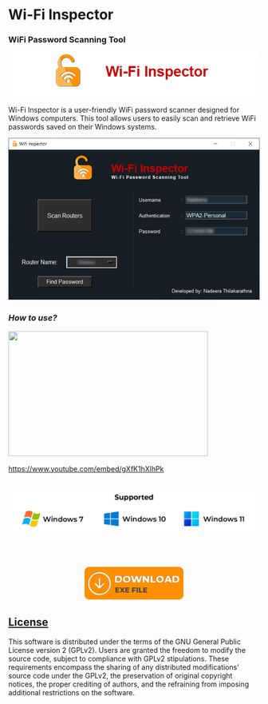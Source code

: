 


# Wi-Fi Inspector
### **WiFi Password Scanning Tool**

![](Data/head.png)

Wi-Fi Inspector is a user-friendly WiFi password scanner designed for Windows computers. This tool allows users to easily scan and retrieve WiFi passwords saved on their Windows systems.

![](screenshots/interface.jpg)



### *How to use?*
[<img src="https://img.youtube.com/vi/gXfK1hXlhPk/hqdefault.jpg" width="400" height="250"
/>](https://www.youtube.com/embed/gXfK1hXlhPk)

https://www.youtube.com/embed/gXfK1hXlhPk
\
\
\
![](screenshots/support.png)
\
\
<br><br><p align="center" width="100%"><a href="https://firebasestorage.googleapis.com/v0/b/wifi-inspactor.appspot.com/o/Wifi%20Password%20Inspector%201.0%20(Nadeera%20Thilakarathna).rar?alt=media&token=1385f587-7df8-45fb-912f-55471e1699b5"><img src="screenshots/download.png" width="200"/></p>

## License <a id="license"></a>
This software is distributed under the terms of the GNU General Public License version 2 (GPLv2). Users are granted the freedom to modify the source code, subject to compliance with GPLv2 stipulations. These requirements encompass the sharing of any distributed modifications' source code under the GPLv2, the preservation of original copyright notices, the proper crediting of authors, and the refraining from imposing additional restrictions on the software.


